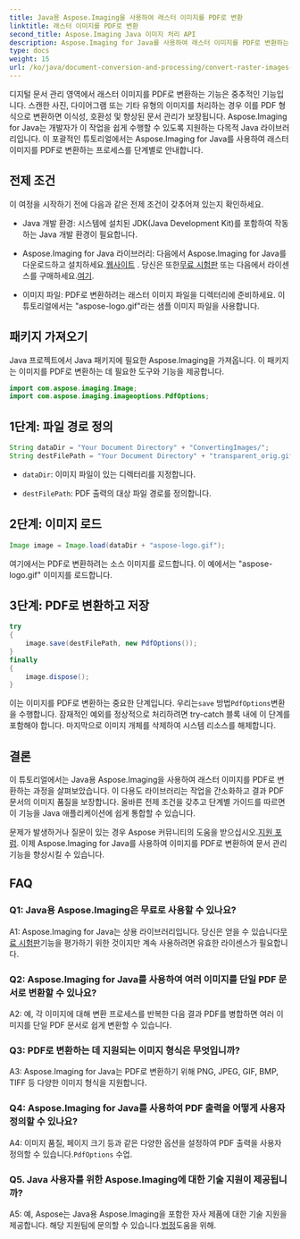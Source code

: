 ```yaml
---
title: Java용 Aspose.Imaging을 사용하여 래스터 이미지를 PDF로 변환
linktitle: 래스터 이미지를 PDF로 변환
second_title: Aspose.Imaging Java 이미지 처리 API
description: Aspose.Imaging for Java를 사용하여 래스터 이미지를 PDF로 변환하는 방법을 알아보세요. 고품질 결과를 위한 간단한 단계.
type: docs
weight: 15
url: /ko/java/document-conversion-and-processing/convert-raster-images-to-pdf/
---
```

디지털 문서 관리 영역에서 래스터 이미지를 PDF로 변환하는 기능은 중추적인 기능입니다. 스캔한 사진, 다이어그램 또는 기타 유형의 이미지를 처리하는 경우 이를 PDF 형식으로 변환하면 이식성, 호환성 및 향상된 문서 관리가 보장됩니다. Aspose.Imaging for Java는 개발자가 이 작업을 쉽게 수행할 수 있도록 지원하는 다목적 Java 라이브러리입니다. 이 포괄적인 튜토리얼에서는 Aspose.Imaging for Java를 사용하여 래스터 이미지를 PDF로 변환하는 프로세스를 단계별로 안내합니다.

## 전제 조건

이 여정을 시작하기 전에 다음과 같은 전제 조건이 갖추어져 있는지 확인하세요.

- Java 개발 환경: 시스템에 설치된 JDK(Java Development Kit)를 포함하여 작동하는 Java 개발 환경이 필요합니다.

-  Aspose.Imaging for Java 라이브러리: 다음에서 Aspose.Imaging for Java를 다운로드하고 설치하세요.[웹사이트](https://releases.aspose.com/imaging/java/) . 당신은 또한[무료 시험판](https://releases.aspose.com/) 또는 다음에서 라이센스를 구매하세요.[여기](https://purchase.aspose.com/buy).

- 이미지 파일: PDF로 변환하려는 래스터 이미지 파일을 디렉터리에 준비하세요. 이 튜토리얼에서는 "aspose-logo.gif"라는 샘플 이미지 파일을 사용합니다.

## 패키지 가져오기

Java 프로젝트에서 Java 패키지에 필요한 Aspose.Imaging을 가져옵니다. 이 패키지는 이미지를 PDF로 변환하는 데 필요한 도구와 기능을 제공합니다.

```java
import com.aspose.imaging.Image;
import com.aspose.imaging.imageoptions.PdfOptions;
```

## 1단계: 파일 경로 정의

```java
String dataDir = "Your Document Directory" + "ConvertingImages/";
String destFilePath = "Your Document Directory" + "transparent_orig.gif.pdf";
```

- `dataDir`: 이미지 파일이 있는 디렉터리를 지정합니다.

- `destFilePath`: PDF 출력의 대상 파일 경로를 정의합니다.

## 2단계: 이미지 로드

```java
Image image = Image.load(dataDir + "aspose-logo.gif");
```

여기에서는 PDF로 변환하려는 소스 이미지를 로드합니다. 이 예에서는 "aspose-logo.gif" 이미지를 로드합니다.

## 3단계: PDF로 변환하고 저장

```java
try
{
    image.save(destFilePath, new PdfOptions());
}
finally
{
    image.dispose();
}
```

 이는 이미지를 PDF로 변환하는 중요한 단계입니다. 우리는`save` 방법`PdfOptions`변환을 수행합니다. 잠재적인 예외를 정상적으로 처리하려면 try-catch 블록 내에 이 단계를 포함해야 합니다. 마지막으로 이미지 개체를 삭제하여 시스템 리소스를 해제합니다.

## 결론

이 튜토리얼에서는 Java용 Aspose.Imaging을 사용하여 래스터 이미지를 PDF로 변환하는 과정을 살펴보았습니다. 이 다용도 라이브러리는 작업을 간소화하고 결과 PDF 문서의 이미지 품질을 보장합니다. 올바른 전제 조건을 갖추고 단계별 가이드를 따르면 이 기능을 Java 애플리케이션에 쉽게 통합할 수 있습니다.

 문제가 발생하거나 질문이 있는 경우 Aspose 커뮤니티의 도움을 받으십시오.[지원 포럼](https://forum.aspose.com/). 이제 Aspose.Imaging for Java를 사용하여 이미지를 PDF로 변환하여 문서 관리 기능을 향상시킬 수 있습니다.

## FAQ

### Q1: Java용 Aspose.Imaging은 무료로 사용할 수 있나요?

 A1: Aspose.Imaging for Java는 상용 라이브러리입니다. 당신은 얻을 수 있습니다[무료 시험판](https://releases.aspose.com/)기능을 평가하기 위한 것이지만 계속 사용하려면 유효한 라이센스가 필요합니다.

### Q2: Aspose.Imaging for Java를 사용하여 여러 이미지를 단일 PDF 문서로 변환할 수 있나요?

A2: 예, 각 이미지에 대해 변환 프로세스를 반복한 다음 결과 PDF를 병합하면 여러 이미지를 단일 PDF 문서로 쉽게 변환할 수 있습니다.

### Q3: PDF로 변환하는 데 지원되는 이미지 형식은 무엇입니까?

A3: Aspose.Imaging for Java는 PDF로 변환하기 위해 PNG, JPEG, GIF, BMP, TIFF 등 다양한 이미지 형식을 지원합니다.

### Q4: Aspose.Imaging for Java를 사용하여 PDF 출력을 어떻게 사용자 정의할 수 있나요?

 A4: 이미지 품질, 페이지 크기 등과 같은 다양한 옵션을 설정하여 PDF 출력을 사용자 정의할 수 있습니다.`PdfOptions` 수업.

### Q5. Java 사용자를 위한 Aspose.Imaging에 대한 기술 지원이 제공됩니까?

 A5: 예, Aspose는 Java용 Aspose.Imaging을 포함한 자사 제품에 대한 기술 지원을 제공합니다. 해당 지원팀에 문의할 수 있습니다.[법정](https://forum.aspose.com/)도움을 위해.